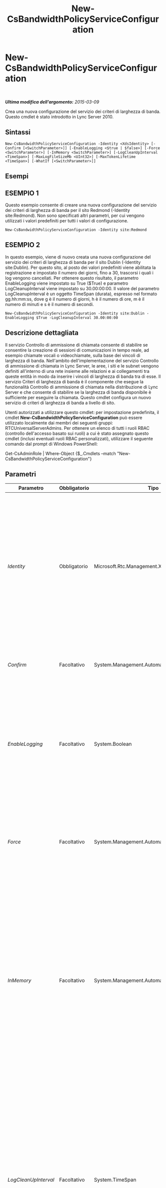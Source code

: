 ﻿---
title: New-CsBandwidthPolicyServiceConfiguration
TOCTitle: New-CsBandwidthPolicyServiceConfiguration
ms:assetid: 0cb07eda-ffbe-48e2-b6bc-995737e5ba32
ms:mtpsurl: https://technet.microsoft.com/it-it/library/Gg398175(v=OCS.15)
ms:contentKeyID: 49299661
ms.date: 08/24/2015
mtps_version: v=OCS.15
ms.translationtype: HT
---

# New-CsBandwidthPolicyServiceConfiguration

 

_**Ultima modifica dell'argomento:** 2015-03-09_

Crea una nuova configurazione del servizio dei criteri di larghezza di banda. Questo cmdlet è stato introdotto in Lync Server 2010.

## Sintassi

    New-CsBandwidthPolicyServiceConfiguration -Identity <XdsIdentity> [-Confirm [<SwitchParameter>]] [-EnableLogging <$true | $false>] [-Force <SwitchParameter>] [-InMemory <SwitchParameter>] [-LogCleanUpInterval <TimeSpan>] [-MaxLogFileSizeMb <UInt32>] [-MaxTokenLifetime <TimeSpan>] [-WhatIf [<SwitchParameter>]]

## Esempi

## ESEMPIO 1

Questo esempio consente di creare una nuova configurazione del servizio dei criteri di larghezza di banda per il sito Redmond (-Identity site:Redmond). Non sono specificati altri parametri, per cui vengono utilizzati i valori predefiniti per tutti i valori di configurazione.

    New-CsBandwidthPolicyServiceConfiguration -Identity site:Redmond

## ESEMPIO 2

In questo esempio, viene di nuovo creata una nuova configurazione del servizio dei criteri di larghezza di banda per il sito Dublin (-Identity site:Dublin). Per questo sito, al posto dei valori predefiniti viene abilitata la registrazione e impostato il numero dei giorni, fino a 30, trascorsi i quali i log vengono cancellati. Per ottenere questo risultato, il parametro EnableLogging viene impostato su True ($True) e parametro LogCleanupInterval viene impostato su 30.00:00:00. Il valore del parametro LogCleanupInterval è un oggetto TimeSpan (durata), espresso nel formato gg.hh:mm:ss, dove g è il numero di giorni, h è il numero di ore, m è il numero di minuti e s è il numero di secondi.

    New-CsBandwidthPolicyServiceConfiguration -Identity site:Dublin -EnableLogging $True -LogCleanupInterval 30.00:00:00

## Descrizione dettagliata

Il servizio Controllo di ammissione di chiamata consente di stabilire se consentire la creazione di sessioni di comunicazioni in tempo reale, ad esempio chiamate vocali o videochiamate, sulla base dei vincoli di larghezza di banda. Nell'ambito dell'implementazione del servizio Controllo di ammissione di chiamata in Lync Server, le aree, i siti e le subnet vengono definiti all'interno di una rete insieme alle relazioni e ai collegamenti tra queste entità in modo da inserire i vincoli di larghezza di banda tra di esse. Il servizio Criteri di larghezza di banda è il componente che esegue la funzionalità Controllo di ammissione di chiamata nella distribuzione di Lync Server e che consente di stabilire se la larghezza di banda disponibile è sufficiente per eseguire la chiamata. Questo cmdlet configura un nuovo servizio di criteri di larghezza di banda a livello di sito.

Utenti autorizzati a utilizzare questo cmdlet: per impostazione predefinita, il cmdlet **New-CsBandwidthPolicyServiceConfiguration** può essere utilizzato localmente dai membri dei seguenti gruppi: RTCUniversalServerAdmins. Per ottenere un elenco di tutti i ruoli RBAC (controllo dell'accesso basato sui ruoli) a cui è stato assegnato questo cmdlet (inclusi eventuali ruoli RBAC personalizzati), utilizzare il seguente comando dal prompt di Windows PowerShell:

Get-CsAdminRole | Where-Object {$\_.Cmdlets –match "New-CsBandwidthPolicyServiceConfiguration"}

## Parametri


<table>
<colgroup>
<col style="width: 25%" />
<col style="width: 25%" />
<col style="width: 25%" />
<col style="width: 25%" />
</colgroup>
<thead>
<tr class="header">
<th>Parametro</th>
<th>Obbligatorio</th>
<th>Tipo</th>
<th>Descrizione</th>
</tr>
</thead>
<tbody>
<tr class="odd">
<td><p><em>Identity</em></p></td>
<td><p>Obbligatorio</p></td>
<td><p>Microsoft.Rtc.Management.Xds.XdsIdentity</p></td>
<td><p>Un identificatore univoco che contiene l'ambito e il nome della configurazione. Questa configurazione può essere creata solo nell'ambito del sito, pertanto l'identità sarà nel formato site:&lt;nome sito&gt;, dove &lt;nome sito&gt; è il nome del sito al quale è applicata la configurazione.</p></td>
</tr>
<tr class="even">
<td><p><em>Confirm</em></p></td>
<td><p>Facoltativo</p></td>
<td><p>System.Management.Automation.SwitchParameter</p></td>
<td><p>Viene visualizzata una richiesta di conferma prima di eseguire il comando.</p></td>
</tr>
<tr class="odd">
<td><p><em>EnableLogging</em></p></td>
<td><p>Facoltativo</p></td>
<td><p>System.Boolean</p></td>
<td><p>Impostare questo parametro su True per creare i log dei collegamenti e degli errori CAC relativi al servizio dei criteri di larghezza di banda.</p>
<p>Valore predefinito: False</p></td>
</tr>
<tr class="even">
<td><p><em>Force</em></p></td>
<td><p>Facoltativo</p></td>
<td><p>System.Management.Automation.SwitchParameter</p></td>
<td><p>Consente di evitare la visualizzazione delle richieste di conferma che altrimenti verrebbero visualizzate prima che vengano apportate le modifiche.</p></td>
</tr>
<tr class="odd">
<td><p><em>InMemory</em></p></td>
<td><p>Facoltativo</p></td>
<td><p>System.Management.Automation.SwitchParameter</p></td>
<td><p>Crea un riferimento a un oggetto senza eseguire realmente il commit dell'oggetto come modifica permanente. Se si assegna l'output del cmdlet chiamato con questo parametro a una variabile, è possibile apportare modifiche alle proprietà del riferimento all'oggetto e quindi eseguire il commit di queste modifiche chiamando il cmdlet Set- corrispondente.</p></td>
</tr>
<tr class="even">
<td><p><em>LogCleanUpInterval</em></p></td>
<td><p>Facoltativo</p></td>
<td><p>System.TimeSpan</p></td>
<td><p>Il periodo di tempo trascorso il quale i log di stato dei collegamenti e degli errori CAC vengono rimossi.</p>
<p>Questo valore deve essere compreso tra 1 e 60 giorni. Il valore deve essere immesso nel formato gg.hh:mm:ss, dove g è il numero di giorni, h è il numero di ore, m è il numero di minuti e s è il numero di secondi.</p>
<p>Valore predefinito: 10 giorni (10.00:00:00)</p></td>
</tr>
<tr class="odd">
<td><p><em>MaxLogFileSizeMb</em></p></td>
<td><p>Facoltativo</p></td>
<td><p>System.UInt32</p></td>
<td><p>La dimensione massima consentita del file di log. Il valore di questo parametro deve essere un numero positivo che specifica la dimensione del file in megabyte.</p>
<p>Valore predefinito: 3 (MB)</p></td>
</tr>
<tr class="even">
<td><p><em>MaxTokenLifetime</em></p></td>
<td><p>Facoltativo</p></td>
<td><p>System.TimeSpan</p></td>
<td><p>Il tempo massimo di esistenza del token emesso dal servizio di autenticazione dei criteri di larghezza di banda.</p>
<p>Questo valore deve essere compreso tra 1 e 24 ore. Il valore deve essere immesso nel formato gg.hh:mm:ss, dove g è il numero di giorni, h è il numero di ore, m è il numero di minuti e s è il numero di secondi.</p>
<p>Valore predefinito: 8 ore (08:00:00)</p></td>
</tr>
<tr class="odd">
<td><p><em>WhatIf</em></p></td>
<td><p>Facoltativo</p></td>
<td><p>System.Management.Automation.SwitchParameter</p></td>
<td><p>Descrive ciò che accadrebbe se si eseguisse il comando senza eseguirlo realmente.</p></td>
</tr>
</tbody>
</table>


## Tipi di input

Nessuno.

## Tipi restituiti

Consente di creare un oggetto di tipo Microsoft.Rtc.Management.WritableConfig.Settings.BandwidthPolicyServiceConfiguration.BandwidthPolicyServiceConfiguration.

## Vedere anche

#### Ulteriori risorse

[Remove-CsBandwidthPolicyServiceConfiguration](remove-csbandwidthpolicyserviceconfiguration.md)  
[Set-CsBandwidthPolicyServiceConfiguration](set-csbandwidthpolicyserviceconfiguration.md)  
[Get-CsBandwidthPolicyServiceConfiguration](get-csbandwidthpolicyserviceconfiguration.md)

